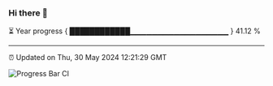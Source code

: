 ### Hi there 👋

⏳ Year progress { ████████████▁▁▁▁▁▁▁▁▁▁▁▁▁▁▁▁▁▁ } 41.12 %

---

⏰ Updated on Thu, 30 May 2024 12:21:29 GMT

![Progress Bar CI](https://github.com/liununu/liununu/workflows/Progress%20Bar%20CI/badge.svg)
